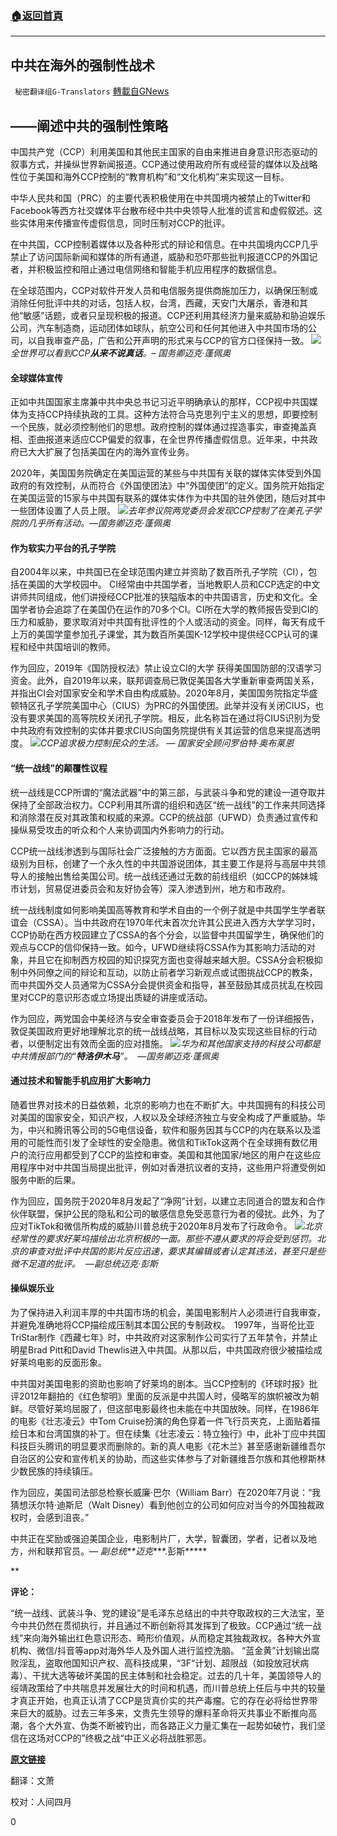 ###  [:house:返回首頁](https://github.com/ourhimalayas/txt)
---

## 中共在海外的强制性战术
` 秘密翻译组G-Translators` [轉載自GNews](https://gnews.org/zh-hans/578101/)

## ——阐述中共的强制性策略

中国共产党（CCP）利用美国和其他民主国家的自由来推进自身意识形态驱动的叙事方式，并操纵世界新闻报道。CCP通过使用政府所有或经营的媒体以及战略性位于美国和海外CCP控制的“教育机构”和“文化机构”来实现这一目标。

中华人民共和国（PRC）的主要代表积极使用在中共国境内被禁止的Twitter和Facebook等西方社交媒体平台散布经中共中央领导人批准的谎言和虚假叙述。这些实体用来传播宣传虚假信息，同时压制对CCP的批评。

在中共国，CCP控制着媒体以及各种形式的辩论和信息。在中共国境内CCP几乎禁止了访问国际新闻和媒体的所有通道，威胁和恐吓那些批判报道CCP的外国记者，并积极监控和阻止通过电信网络和智能手机应用程序的数据信息。

在全球范围内，CCP对软件开发人员和电信服务提供商施加压力，以确保压制或消除任何批评中共的对话，包括人权，台湾，西藏，天安门大屠杀，香港和其他“敏感”话题，或者只呈现积极的报道。CCP还利用其经济力量来威胁和胁迫娱乐公司，汽车制造商，运动团体如球队，航空公司和任何其他进入中共国市场的公司，以自我审查产品，广告和公开声明的形式来与CCP的官方口径保持一致。
![](https://gnews-media-offload.s3.amazonaws.com/wp-content/uploads/2020/11/21065804/1-166.png)*全世界可以看到CCP**从来不说真话**。– 国务卿迈克·蓬佩奥*


#### 全球媒体宣传

正如中共国国家主席兼中共中央总书记习近平明确承认的那样，CCP视中共国媒体为支持CCP持续执政的工具。这种方法符合马克思列宁主义的思想，即要控制一个民族，就必须控制他们的思想。政府控制的媒体通过捏造事实，审查掩盖真相、歪曲报道来适应CCP偏爱的叙事，在全世界传播虚假信息。近年来，中共政府已大大扩展了包括美国在内的海外宣传业务。

2020年，美国国务院确定在美国运营的某些与中共国有关联的媒体实体受到外国政府的有效控制，从而符合《外国使团法》中“外国使团”的定义。国务院开始指定在美国运营的15家与中共国有联系的媒体实体作为中共国的驻外使团，随后对其中一些团体设置了人员上限。
![](https://gnews-media-offload.s3.amazonaws.com/wp-content/uploads/2020/11/21065859/2-184.png)*去年参议院两党委员会发现CCP控制了在美孔子学院的几乎所有活动。—国务卿迈克·蓬佩奥*
#### 作为软实力平台的孔子学院

自2004年以来，中共国已在全球范围内建立并资助了数百所孔子学院（CI），包括在美国的大学校园中。 CI经常由中共国学者，当地教职人员和CCP选定的中文讲师共同组成，他们讲授经CCP批准的狭隘版本的中共国语言，历史和文化。全国学者协会追踪了在美国仍在运作的70多个CI。CI所在大学的教师报告受到CI的压力和威胁，要求取消对中共国有批评性的个人或活动的资金。同样，每天有成千上万的美国学童参加孔子课堂，其为数百所美国K-12学校中提供经CCP认可的课程和经中共国培训的教师。

作为回应，2019年《国防授权法》禁止设立CI的大学 获得美国国防部的汉语学习资金。此外，自2019年以来，联邦调查局已敦促美国各大学重新审查两国关系，并指出CI会对国家安全和学术自由构成威胁。2020年8月，美国国务院指定华盛顿特区孔子学院美国中心（CIUS）为PRC的外国使团。此举并没有关闭CIUS，也没有要求美国的高等院校关闭孔子学院。相反，此名称旨在通过将CIUS识别为受中共政府有效控制的实体并要求CIUS向国务院提供有关其运营的信息来提高透明度。
![](https://gnews-media-offload.s3.amazonaws.com/wp-content/uploads/2020/11/21065905/3-94.png)*CCP追求极力控制民众的生活。 — 国家安全顾问罗伯特·奥布莱恩*


#### “统一战线”的颠覆性议程

统一战线是CCP所谓的“魔法武器”中的第三部，与武装斗争和党的建设一道夺取并保持了全部政治权力。CCP利用其所谓的组织和选区“统一战线”的工作来共同选择和消除潜在反对其政策和权威的来源。CCP的统战部（UFWD）负责通过宣传和操纵易受攻击的听众和个人来协调国内外影响力的行动。

CCP统一战线渗透到与国际社会广泛接触的方方面面。它以西方民主国家的最高级别为目标，创建了一个永久性的中共国游说团体，其主要工作是将与高层中共领导人的接触出售给美国公司。统一战线还通过无数的前线组织（如CCP的姊妹城市计划，贸易促进委员会和友好协会等）深入渗透到州，地方和市政府。

统一战线制度如何影响美国高等教育和学术自由的一个例子就是中共国学生学者联谊会（CSSA）。当中共政府在1970年代末首次允许其公民进入西方大学学习时，CCP协助在西方校园建立了CSSA的各个分会，以监督中共国留学生，确保他们的观点与CCP的信仰保持一致。如今，UFWD继续将CSSA作为其影响力活动的对象，并且它在抑制西方校园的知识探究方面也变得越来越大胆。CSSA分会积极抑制中外同僚之间的辩论和互动，以防止前者学习新观点或试图挑战CCP的教条，而中共国外交人员通常为CSSA分会提供资金和指导，甚至鼓励其成员扰乱在校园里对CCP的意识形态或立场提出质疑的讲座或活动。

作为回应，两党国会中美经济与安全审查委员会于2018年发布了一份详细报告，敦促美国政府更好地理解北京的统一战线战略，其目标以及实现这些目标的行动者，以便制定出有效而全面的应对措施。
![](https://gnews-media-offload.s3.amazonaws.com/wp-content/uploads/2020/11/21065813/4-52.png)*华为和其他国家支持的科技公司都是中共情报部门的“**特洛伊木马**”。  —国务卿迈克·蓬佩奥*
#### 通过技术和智能手机应用扩大影响力

随着世界对技术的日益依赖，北京的影响力也在不断扩大。中共国拥有的科技公司对美国的国家安全，知识产权，人权以及全球经济独立与安全构成了严重威胁。华为，中兴和腾讯等公司的5G电信设备，软件和服务因其与CCP的内在联系以及滥用的可能性而引发了全球性的安全隐患。微信和TikTok这两个在全球拥有数亿用户的流行应用都受到了CCP的监控和审查。美国和其他国家/地区的用户在这些应用程序中对中共国当局提出批评，例如对香港抗议者的支持，这些用户将遭受例如服务中断的后果。

作为回应，国务院于2020年8月发起了“净网”计划，以建立志同道合的盟友和合作伙伴联盟，保护公民的隐私和公司的敏感信息免受恶意行为者的侵扰。此外，为了应对TikTok和微信所构成的威胁川普总统于2020年8月发布了行政命令。
![](https://gnews-media-offload.s3.amazonaws.com/wp-content/uploads/2020/11/21065818/5-47.png)*北京经常性的要求好莱坞描绘出北京积极的一面。那些不遵从要求的将会受到惩罚。北京的审查对批评中共国的影片反应迅速，要求其编辑或者认定其违法，甚至只是些微不足道的批评。  —副总统迈克·彭斯*


#### 操纵娱乐业

为了保持进入利润丰厚的中共国市场的机会，美国电影制片人必须进行自我审查，并避免准确地将CCP描绘成压制其本国公民的专制政权。  1997年，当哥伦比亚TriStar制作《西藏七年》时，中共政府对这家制作公司实行了五年禁令，并禁止明星Brad Pitt和David Thewlis进入中共国。从那以后，中共国政府很少被描绘成好莱坞电影的反面形象。

中共国对美国电影的资助也影响了好莱坞的剧本。当CCP控制的《环球时报》批评2012年翻拍的《红色黎明》里面的反派是中共国人时，侵略军的旗帜被改为朝鲜。尽管好莱坞屈服了，但这部电影最终也未能在中共国放映。同样，在1986年的电影《壮志凌云》中Tom Cruise扮演的角色穿着一件飞行员夹克，上面贴着描绘日本和台湾国旗的补丁。但在续集《壮志凌云：特立独行》中，此补丁应中共国科技巨头腾讯的明显要求而删除的。新的真人电影《花木兰》甚至感谢新疆维吾尔自治区的公安和宣传机关的协助，而这些实体参与了对新疆维吾尔族和其他穆斯林少数民族的持续镇压。

作为回应，美国司法部总检察长威廉·巴尔（William Barr）在2020年7月说：“我猜想沃尔特·迪斯尼（Walt Disney）看到他创立的公司如何应对当今的外国独裁政权时，会感到沮丧。”

中共正在奖励或强迫美国企业，电影制片厂，大学，智囊团，学者，记者以及地方，州和联邦官员。— *副总统**迈克****.彭斯*****

**

**评论：**

“统一战线、武装斗争、党的建设”是毛泽东总结出的中共夺取政权的三大法宝，至今中共仍然在贯彻执行，并且通过不断创新将其发挥到了极致。CCP通过“统一战线”来向海外输出红色意识形态、畸形价值观，从而稳定其独裁政权。各种大外宣机构、微信/抖音等app对海外华人及外国人进行监控洗脑。 “蓝金黄”计划输出腐败淫乱，盗取他国知识产权、高科技成果，“3F“计划、超限战（如投放冠状病毒）、干扰大选等破坏美国的民主体制和社会稳定。过去的几十年，美国领导人的绥靖政策给了中共喘息并发展壮大的时间和机遇，而川普总统上任后与中共的较量才真正开始，也真正认清了CCP是货真价实的共产毒瘤。它的存在必将给世界带来巨大的威胁。过去三年多来，文贵先生领导的爆料革命将灭共事业不断推向高潮，各个大外宣、伪类不断被钓出，而各路正义力量汇集在一起势如破竹，我们坚信在这场对CCP的”终极之战“中正义必将战胜邪恶。

**[原文链接](https://www.state.gov/chinas-coercive-tactics-abroad/)**

翻译：文萧

校对：人间四月

0

